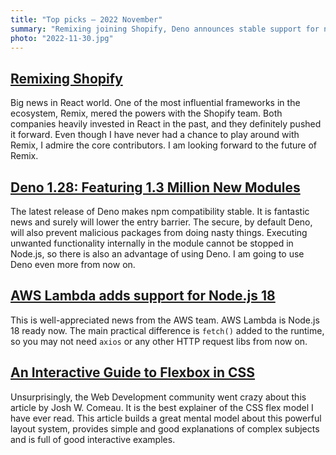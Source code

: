 ```yaml
---
title: "Top picks — 2022 November"
summary: "Remixing joining Shopify, Deno announces stable support for npm modules, AWS LAmbda runs on Node.js 18 now, CSS flexbox explained and more!"
photo: "2022-11-30.jpg"
---
```


## [Remixing Shopify](https://remix.run/blog/remixing-shopify)

Big news in React world. One of the most influential frameworks in the ecosystem, Remix, mered the powers with the Shopify team. Both companies heavily invested in React in the past, and they definitely pushed it forward. Even though I have never had a chance to play around with Remix, I admire the core contributors. I am looking forward to the future of Remix.

## [Deno 1.28: Featuring 1.3 Million New Modules](https://deno.com/blog/v1.28)

The latest release of Deno makes npm compatibility stable. It is fantastic news and surely will lower the entry barrier. The secure, by default Deno, will also prevent malicious packages from doing nasty things. Executing unwanted functionality internally in the module cannot be stopped in Node.js, so there is also an advantage of using Deno. I am going to use Deno even more from now on.

## [AWS Lambda adds support for Node.js 18](https://aws.amazon.com/about-aws/whats-new/2022/11/aws-lambda-support-node-js-18/)

This is well-appreciated news from the AWS team. AWS Lambda is Node.js 18 ready now. The main practical difference is `fetch()` added to the runtime, so you may not need `axios` or any other HTTP request libs from now on.

## [An Interactive Guide to Flexbox in CSS](https://www.joshwcomeau.com/css/interactive-guide-to-flexbox/)

Unsurprisingly, the Web Development community went crazy about this article by Josh W. Comeau. It is the best explainer of the CSS flex model I have ever read. This article builds a great mental model about this powerful layout system, provides simple and good explanations of complex subjects and is full of good interactive examples.
